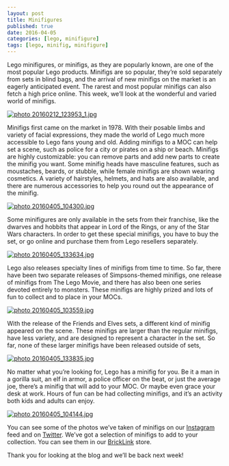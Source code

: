 ```yaml
---
layout: post
title: Minifigures
published: true
date: 2016-04-05
categories: [lego, minifigure]
tags: [lego, minifig, minifigure]
---
```


Lego minifigures, or minifigs, as they are popularly known, are one of the most popular Lego products.  Minifigs are so popular, they’re sold separately from sets in blind bags, and the arrival of new minifigs on the market is an eagerly anticipated event.  The rarest and most popular minifigs can also fetch a high price online.  This week, we’ll look at the wonderful and varied world of minifigs.

<a href="http://s63.photobucket.com/user/anellas/media/20160212_123953_1.jpg.html" target="_blank"><img src="http://i63.photobucket.com/albums/h144/anellas/20160212_123953_1.jpg" border="0" alt=" photo 20160212_123953_1.jpg"/></a>

Minifigs first came on the market in 1978.  With their posable limbs and variety of facial expressions, they made the world of Lego much more accessible to Lego fans young and old.  Adding minifigs to a MOC can help set a scene, such as police for a city or pirates on a ship or beach.  Minifigs are highly customizable: you can remove parts and add new parts to create the minifig you want.  Some minifig heads have masculine features, such as moustaches, beards, or stubble, while female minifigs are shown wearing cosmetics.  A variety of hairstyles, helmets, and hats are also available, and there are numerous accessories to help you round out the appearance of the minifig.

<a href="http://s63.photobucket.com/user/anellas/media/20160405_104300.jpg.html" target="_blank"><img src="http://i63.photobucket.com/albums/h144/anellas/20160405_104300.jpg" border="0" alt=" photo 20160405_104300.jpg"/></a>

Some minifigures are only available in the sets from their franchise, like the dwarves and hobbits that appear in Lord of the Rings, or any of the Star Wars characters.  In order to get these special minifigs, you have to buy the set, or go online and purchase them from Lego resellers separately.  

<a href="http://s63.photobucket.com/user/anellas/media/20160405_133634.jpg.html" target="_blank"><img src="http://i63.photobucket.com/albums/h144/anellas/20160405_133634.jpg" border="0" alt=" photo 20160405_133634.jpg"/></a>

Lego also releases specialty lines of minifigs from time to time.  So far, there have been two separate releases of Simpsons-themed minifigs, one release of minifigs from The Lego Movie, and there has also been one series devoted entirely to monsters.  These minifigs are highly prized and lots of fun to collect and to place in your MOCs.

<a href="http://s63.photobucket.com/user/anellas/media/20160405_103559.jpg.html" target="_blank"><img src="http://i63.photobucket.com/albums/h144/anellas/20160405_103559.jpg" border="0" alt=" photo 20160405_103559.jpg"/></a>

With the release of the Friends and Elves sets, a different kind of minifig appeared on the scene.  These minifigs are larger than the regular minifigs, have less variety, and are designed to represent a character in the set.  So far, none of these larger minifigs have been released outside of sets,

<a href="http://s63.photobucket.com/user/anellas/media/20160405_133835.jpg.html" target="_blank"><img src="http://i63.photobucket.com/albums/h144/anellas/20160405_133835.jpg" border="0" alt=" photo 20160405_133835.jpg"/></a>

No matter what you’re looking for, Lego has a minifig for you.  Be it a man in a gorilla suit, an elf in armor, a police officer on the beat, or just the average joe, there’s a minifig that will add to your MOC.  Or maybe even grace your desk at work.  Hours of fun can be had collecting minifigs, and it’s an activity both kids and adults can enjoy.

<a href="http://s63.photobucket.com/user/anellas/media/20160405_104144.jpg.html" target="_blank"><img src="http://i63.photobucket.com/albums/h144/anellas/20160405_104144.jpg" border="0" alt=" photo 20160405_104144.jpg"/></a>

You can see some of the photos we’ve taken of minifigs on our [Instagram]( https://www.instagram.com/adobe_brick/) feed and on [Twitter]( https://twitter.com/AdobeBrick ).  We’ve got a selection of minifigs to add to your collection.  You can see them in our  [BrickLink]( http://www.bricklink.com/store.asp?p=AdobeBrick) store.

Thank you for looking at the blog and we’ll be back next week!
